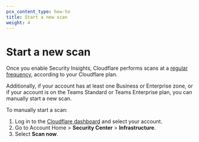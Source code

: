 ```yaml
---
pcx_content_type: how-to
title: Start a new scan
weight: 4
---
```


# Start a new scan

Once you enable Security Insights, Cloudflare performs scans at a [regular frequency](/security-center/about/#scan-frequency), according to your Cloudflare plan.

Additionally, if your account has at least one Business or Enterprise zone, or if your account is on the Teams Standard or Teams Enterprise plan, you can manually start a new scan.

To manually start a scan:

1.  Log in to the [Cloudflare dashboard](https://dash.cloudflare.com) and select your account.
2.  Go to Account Home > **Security Center** > **Infrastructure**.
3.  Select **Scan now**.
